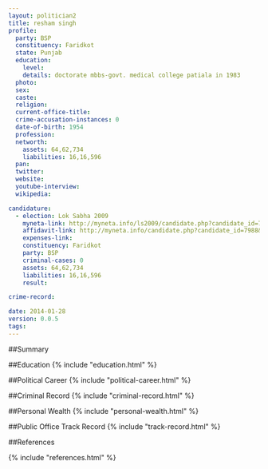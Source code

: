```yaml
---
layout: politician2
title: resham singh
profile: 
  party: BSP
  constituency: Faridkot
  state: Punjab
  education: 
    level: 
    details: doctorate mbbs-govt. medical college patiala in 1983
  photo: 
  sex: 
  caste: 
  religion: 
  current-office-title: 
  crime-accusation-instances: 0
  date-of-birth: 1954
  profession: 
  networth: 
    assets: 64,62,734
    liabilities: 16,16,596
  pan: 
  twitter: 
  website: 
  youtube-interview: 
  wikipedia: 

candidature: 
  - election: Lok Sabha 2009
    myneta-link: http://myneta.info/ls2009/candidate.php?candidate_id=7988
    affidavit-link: http://myneta.info/candidate.php?candidate_id=7988&scan=original
    expenses-link: 
    constituency: Faridkot 
    party: BSP
    criminal-cases: 0
    assets: 64,62,734
    liabilities: 16,16,596
    result:  

crime-record: 

date: 2014-01-28
version: 0.0.5
tags: 
---
```

##Summary


##Education
{% include "education.html" %}


##Political Career
{% include "political-career.html" %}


##Criminal Record
{% include "criminal-record.html" %}


##Personal Wealth
{% include "personal-wealth.html" %}


##Public Office Track Record
{% include "track-record.html" %}


##References


{% include "references.html" %}